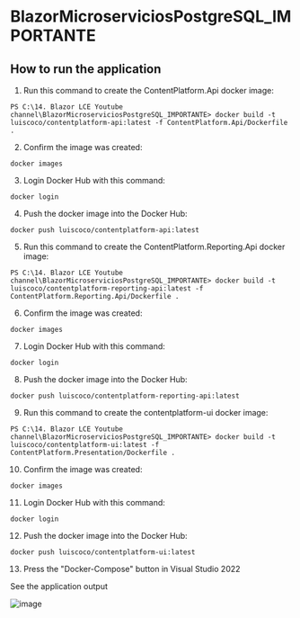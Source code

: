 # BlazorMicroserviciosPostgreSQL_IMPORTANTE

## How to run the application

1. Run this command to create the ContentPlatform.Api docker image:

```
PS C:\14. Blazor LCE Youtube channel\BlazorMicroserviciosPostgreSQL_IMPORTANTE> docker build -t luiscoco/contentplatform-api:latest -f ContentPlatform.Api/Dockerfile .
```

2. Confirm the image was created:

```
docker images
```

3. Login Docker Hub with this command:

```
docker login
```

4. Push the docker image into the Docker Hub:

```
docker push luiscoco/contentplatform-api:latest
```

5.  Run this command to create the ContentPlatform.Reporting.Api docker image:

```
PS C:\14. Blazor LCE Youtube channel\BlazorMicroserviciosPostgreSQL_IMPORTANTE> docker build -t luiscoco/contentplatform-reporting-api:latest -f ContentPlatform.Reporting.Api/Dockerfile .
```

6. Confirm the image was created:

```
docker images
```

7. Login Docker Hub with this command:

```
docker login
```

8. Push the docker image into the Docker Hub:

```
docker push luiscoco/contentplatform-reporting-api:latest
```

9. Run this command to create the contentplatform-ui docker image:

```
PS C:\14. Blazor LCE Youtube channel\BlazorMicroserviciosPostgreSQL_IMPORTANTE> docker build -t luiscoco/contentplatform-ui:latest -f ContentPlatform.Presentation/Dockerfile .
```

10. Confirm the image was created:

```
docker images
```

11. Login Docker Hub with this command:

```
docker login
```

12. Push the docker image into the Docker Hub:

```
docker push luiscoco/contentplatform-ui:latest
```

13. Press the "Docker-Compose" button in Visual Studio 2022

See the application output

![image](https://github.com/user-attachments/assets/4697bff1-e05d-4baa-9ba2-f891f365b337)

